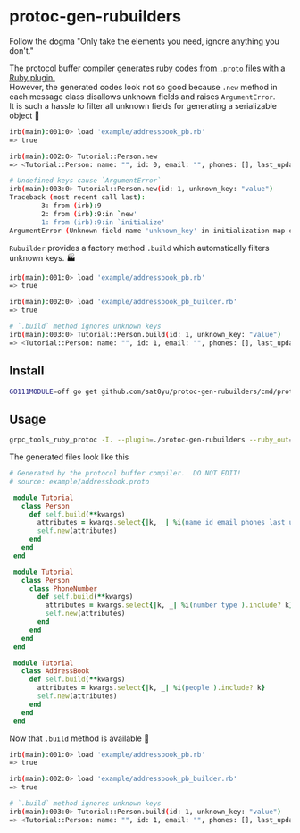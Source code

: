 # protoc-gen-rubuilders
Follow the dogma "Only take the elements you need, ignore anything you don't."

The protocol buffer compiler [generates ruby codes from `.proto` files with a Ruby plugin.](https://grpc.io/docs/tutorials/basic/ruby/)  
However, the generated codes look not so good because `.new` method in each message class disallows unknown fields and raises `ArgumentError`.  
It is such a hassle to filter all unknown fields for generating a serializable object 🤔

```sh
irb(main):001:0> load 'example/addressbook_pb.rb'
=> true

irb(main):002:0> Tutorial::Person.new
=> <Tutorial::Person: name: "", id: 0, email: "", phones: [], last_updated: nil>

# Undefined keys cause `ArgumentError`
irb(main):003:0> Tutorial::Person.new(id: 1, unknown_key: "value")
Traceback (most recent call last):
        3: from (irb):9
        2: from (irb):9:in `new'
        1: from (irb):9:in `initialize'
ArgumentError (Unknown field name 'unknown_key' in initialization map entry.)
```

`Rubuilder` provides a factory method `.build` which automatically filters unknown keys. 🏭
```sh
irb(main):001:0> load 'example/addressbook_pb.rb'
=> true

irb(main):002:0> load 'example/addressbook_pb_builder.rb'
=> true

# `.build` method ignores unknown keys
irb(main):003:0> Tutorial::Person.build(id: 1, unknown_key: "value")
=> <Tutorial::Person: name: "", id: 1, email: "", phones: [], last_updated: nil>
```

## Install
```sh
GO111MODULE=off go get github.com/sat0yu/protoc-gen-rubuilders/cmd/protoc-gen-rubuilders
```

## Usage
```sh
grpc_tools_ruby_protoc -I. --plugin=./protoc-gen-rubuilders --ruby_out=. --rubuilders_out=. */**.proto
```

The generated files look like this
```ruby
# Generated by the protocol buffer compiler.  DO NOT EDIT!
# source: example/addressbook.proto

 module Tutorial
   class Person
     def self.build(**kwargs)
       attributes = kwargs.select{|k, _| %i(name id email phones last_updated ).include? k}
       self.new(attributes)
     end
   end
 end

 module Tutorial
   class Person
     class PhoneNumber
       def self.build(**kwargs)
         attributes = kwargs.select{|k, _| %i(number type ).include? k}
         self.new(attributes)
       end
     end
   end
 end

 module Tutorial
   class AddressBook
     def self.build(**kwargs)
       attributes = kwargs.select{|k, _| %i(people ).include? k}
       self.new(attributes)
     end
   end
 end
```

Now that `.build` method is available 🎉
```sh
irb(main):001:0> load 'example/addressbook_pb.rb'
=> true

irb(main):002:0> load 'example/addressbook_pb_builder.rb'
=> true

# `.build` method ignores unknown keys
irb(main):003:0> Tutorial::Person.build(id: 1, unknown_key: "value")
=> <Tutorial::Person: name: "", id: 1, email: "", phones: [], last_updated: nil>
```
